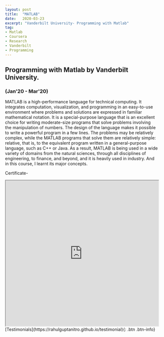 ```yaml
---
layout: post
title:  "MATLAB"
date:   2020-03-23
excerpt: "Vanderbilt University- Programming with Matlab"
tag:
- Matlab
- Coursera
- Research
- Vanderbilt
- Programming
---
```


## Programming with Matlab by Vanderbilt University.
### (Jan'20 - Mar'20)


MATLAB is a high-performance language for technical computing. It integrates computation, visualization, and programming in an 
easy-to-use environment where problems and solutions are expressed in familiar mathematical notation. It is a special-purpose language 
that is an excellent choice for writing moderate-size programs that solve problems involving the manipulation of numbers. The design of 
the language makes it possible to write a powerful program in a few lines. The problems may be relatively complex, while the MATLAB 
programs that solve them are relatively simple: relative, that is, to the equivalent program written in a general-purpose language, such
as C++ or Java. As a result, MATLAB is being used in a wide variety of domains from the natural sciences, through all disciplines of 
engineering, to finance, and beyond, and it is heavily used in industry. And in this course, I learnt its major concepts.


Certificate-
<iframe src="https://drive.google.com/file/d/1xaxHdBdwVZjRRFd5sZ_v0aLBTGSPV4wv/preview" width="100%" height="480"></iframe>

<br />
[Testimonials](https://rahulguptanitro.github.io/testimonial){: .btn .btn-info}
